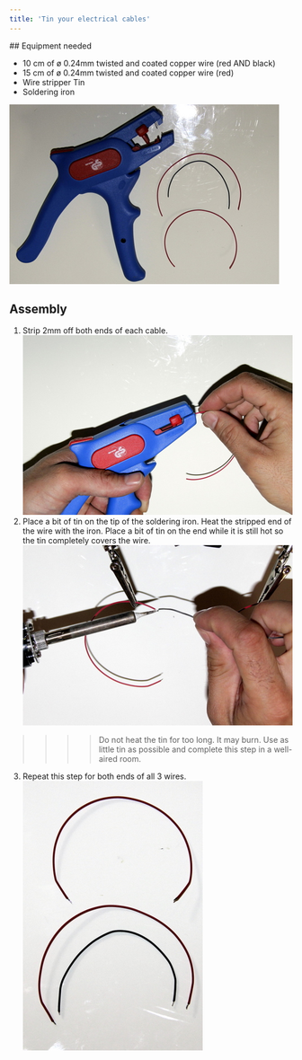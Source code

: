 ```yaml
---
title: 'Tin your electrical cables'
---
```


## Equipment needed
- 10 cm of ø 0.24mm twisted and coated copper wire (red AND black) 
- 15 cm of ø 0.24mm twisted and coated copper wire (red)
- Wire stripper Tin
- Soldering iron

![](_MG_5252.JPG)

## Assembly 

1. Strip 2mm off both ends of each cable.    
    ![](_MG_5253.JPG)  
2. Place a bit of tin on the tip of the soldering iron. Heat the stripped end of the wire with the iron. Place a bit of tin on the end while it is still hot so the tin completely covers the wire.    
    ![](_MG_5254.JPG)  
>>>> Do not heat the tin for too long. It may burn. Use as little tin as possible and complete this step in a well-aired room.

3. Repeat this step for both ends of all 3 wires.    
    ![](_MG_5256.JPG)  